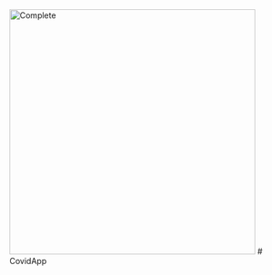 <img width="432" alt="Complete" src="https://user-images.githubusercontent.com/8769408/117571928-4e761a80-b0ee-11eb-895a-381b1b666a76.png">
# CovidApp
